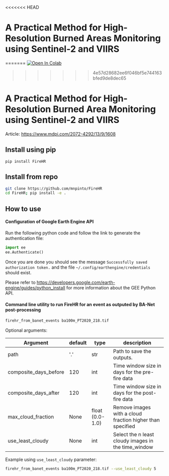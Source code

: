 <<<<<<< HEAD
# A Practical Method for High-Resolution Burned Areas Monitoring using Sentinel-2 and VIIRS 

=======
[![Open In Colab](https://colab.research.google.com/assets/colab-badge.svg)](https://colab.research.google.com/drive/1xrI2lZmqjkgnFzskl-VZFDExYeOrr-en)
>>>>>>> 4e57d28682ee6f046bf5e744163bfed9de8dec65

# A Practical Method for High-Resolution Burned Area Monitoring using Sentinel-2 and VIIRS 
Article: https://www.mdpi.com/2072-4292/13/9/1608

## Install using pip

`pip install FireHR`

## Install from repo
```bash
git clone https://github.com/mnpinto/FireHR
cd FireHR; pip install -e .
```

## How to use

#### Configuration of Google Earth Engine API
Run the following python code and follow the link to generate the authentication file:
```python
import ee
ee.Authenticate()
```
Once you are done you should see the message `Successfully saved authorization token.` and the file `~/.config/earthengine/credentials` should exist. 

Please refer to https://developers.google.com/earth-engine/guides/python_install for more information about the GEE Python API. 

#### Command line utility to run FireHR for an event as outputed by BA-Net post-processing
```bash
firehr_from_banet_events ba100m_PT2020_218.tif
```

Optional arguments:

|Argument|default|type|description|
|---|---|---|---|
|path| '.' | str |Path to save the outputs.|
|composite_days_before| 120 |int| Time window size in days for the pre-fire data |
|composite_days_after| 120 |int| Time window size in days for the post-fire data |
|max_cloud_fraction| None |float (0.0-1.0)| Remove images with a cloud fraction higher than specified |
|use_least_cloudy | None |int| Select the n least cloudy images in the time_window |

Example using `use_least_cloudy` parameter:
```bash
firehr_from_banet_events ba100m_PT2020_218.tif --use_least_cloudy 5
```
